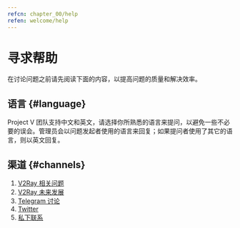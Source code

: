 ```yaml
---
refcn: chapter_00/help
refen: welcome/help
---
```


# 寻求帮助

在讨论问题之前请先阅读下面的内容，以提高问题的质量和解决效率。

## 语言 {#language}

Project V 团队支持中文和英文，请选择你所熟悉的语言来提问，以避免一些不必要的误会。管理员会以问题发起者使用的语言来回复；如果提问者使用了其它的语言，则以英文回复。

## 渠道 {#channels}

1. [V2Ray 相关问题](https://github.com/v2ray/v2ray-core/issues)
1. [V2Ray 未来发展](https://github.com/v2ray/planning)
1. [Telegram 讨论](tg.md)
1. [Twitter](https://twitter.com/projectv2ray)
1. [私下联系](pgp.md)